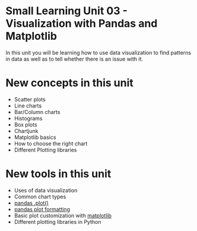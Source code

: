 # Small Learning Unit 03 - Visualization with Pandas and Matplotlib

In this unit you will be learning how to use data visualization to find patterns in data as well as to tell whether there is an issue with it.

# New concepts in this unit
- Scatter plots
- Line charts
- Bar/Column charts
- Histograms
- Box plots
- Chartjunk
- Matplotlib basics
- How to choose the right chart
- Different Plotting libraries

# New tools in this unit
- Uses of data visualization
- Common chart types
- [pandas .plot()](https://pandas.pydata.org/pandas-docs/stable/user_guide/visualization.html)
- [pandas plot formatting](https://pandas.pydata.org/pandas-docs/stable/visualization.html#plot-formatting)
- Basic plot customization with [matplotlib](https://matplotlib.org/)
- Different plotting libraries in Python
